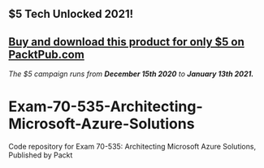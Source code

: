 ## $5 Tech Unlocked 2021!
[Buy and download this product for only $5 on PacktPub.com](https://www.packtpub.com/)
-----
*The $5 campaign         runs from __December 15th 2020__ to __January 13th 2021.__*

# Exam-70-535-Architecting-Microsoft-Azure-Solutions
Code repository for Exam 70-535: Architecting Microsoft Azure Solutions, Published by Packt
